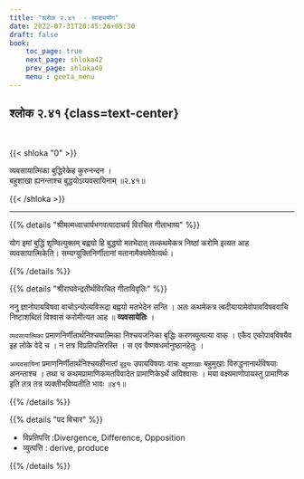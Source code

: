```yaml
---
title: "श्लोक २.४१  - साङ्ययोग"
date: 2022-07-31T20:45:26+05:30
draft: false
book:
    toc_page: true
    next_page: shloka42
    prev_page: shloka40
    menu : geeta_menu
---
```




## श्लोक २.४१ {class=text-center}

<br/>

{{< shloka  "0"  >}}

व्यवसायात्मिका बुद्धिरेकेह कुरुनन्दन ।  
बहुशाखा ह्यनन्ताश्च बुद्धयोऽव्यवसायिनाम्  ॥२.४१॥

{{< /shloka >}}

---

{{% details "श्रीमत्मध्वाचार्यभगवत्पादाचर्य विरचित  गीताभाष्य" %}}

योग इमां बुद्धिं शृण्वित्युक्तम् बह्वयो हि बुद्धयो मतभेदात् तत्कथमेकत्र 
निष्ठां करोमि इत्यत आह व्यवसायात्मिकेति। सम्यग्युक्तिनिर्णीतानां मतानामैक्यमेवेत्यर्थः।

{{% /details %}}



{{% details "श्रीराघवेन्द्रतीर्थविरचित गीताविवृतिः" %}}

ननु ज्ञानोपायविषवा वाचोऽन्योत्यविरूद्रा बह्वयो मतभेदेन सन्ति ।
अतः कथमेकत्र त्वदीयायामेवोपावविषववाचि निष्टाशब्दितं विश्वासं
करोमीत्यत आह ॥  **व्यवसायेतिः** । 

`व्यवसायात्मिका` प्रमाणनिर्णीतार्थनिश्चयात्मिका निश्चयजनिका बृद्धिः 
करणव्युत्पत्या  वाक्‌ । एकैव एकोपावविषयैव इह लोके वेदे च । 
न तत्र विप्रतिपत्तिरस्ति । स एव वैष्णवधर्मानुष्ठानहेतुः । 

`अव्यवसायिनां` प्रमाणनिर्णीतार्थनिश्चयहीनातां `बुद्वयः`
उपायविषयाः वाचः `बहुशाखाः` बहुमुखाः विरुद्धनानार्थविषयाः  अनन्ताश्च ।
तथा च कथमप्रामाणिकमतविवादेत  प्रामाणिकेऽर्थे अविश्वासः ।  मया
वक्ष्यमाणोपायस्तु प्रामाणिक  इति तत्र तत्र व्यक्तीभविष्यतीति भावः ॥४१॥


{{% /details %}}


{{% details "पद विचार" %}}

- विप्रतिपत्ति :Divergence, Difference, Opposition
- व्युत्पत्ति : derive, produce

{{% /details %}}
